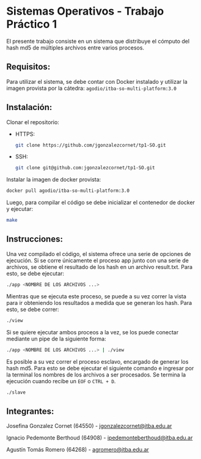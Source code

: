 # Sistemas Operativos - Trabajo Práctico 1

El presente trabajo consiste en un sistema que distribuye el cómputo del hash md5 de múltiples archivos entre varios procesos.

## Requisitos:

Para utilizar el sistema, se debe contar con Docker instalado y utilizar la imagen provista por la cátedra: ```agodio/itba-so-multi-platform:3.0```

## Instalación:

Clonar el repositorio:

- HTTPS:
  ```sh
  git clone https://github.com/jgonzalezcornet/tp1-SO.git
  ```
- SSH:
  ```sh
  git clone git@github.com:jgonzalezcornet/tp1-SO.git
  ```

Instalar la imagen de docker provista:
 ```sh
docker pull agodio/itba-so-multi-platform:3.0
  ```

Luego, para compilar el código se debe inicializar el contenedor de docker y ejecutar:
``` sh 
make
```


## Instrucciones:

Una vez compilado el código, el sistema ofrece una serie de opciones de ejecución. Si se corre únicamente el proceso app junto con una serie de archivos, se obtiene el resultado de los hash en un archivo result.txt. Para esto, se debe ejecutar:
``` sh 
./app <NOMBRE DE LOS ARCHIVOS ...>
```
Mientras que se ejecuta este proceso, se puede a su vez correr la vista para ir obteniendo los resultados a medida que se generan los hash. Para esto, se debe correr:
``` sh 
./view
```
Si se quiere ejecutar ambos proceos a la vez, se los puede conectar mediante un pipe de la siguiente forma:
``` sh 
./app <NOMBRE DE LOS ARCHIVOS ...> | ./view
```
Es posible a su vez correr el proceso esclavo, encargado de generar los hash md5. Para esto se debe ejecutar el siguiente comando e ingresar por la terminal los nombres de los archivos a ser procesados. Se termina la ejecución cuando recibe un ```EOF``` o ```CTRL + D```.
``` sh 
./slave
```

## Integrantes:

Josefina Gonzalez Cornet (64550) - jgonzalezcornet@itba.edu.ar

Ignacio Pedemonte Berthoud (64908) - ipedemonteberthoud@itba.edu.ar

Agustín Tomás Romero (64268) - agromero@itba.edu.ar

